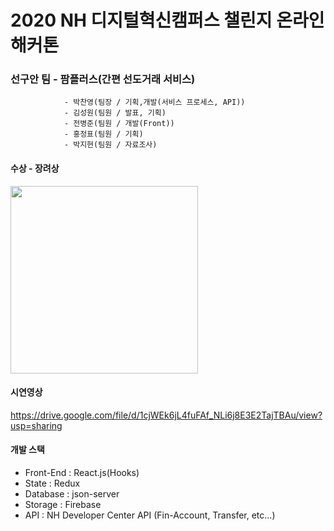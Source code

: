 # 2020 NH 디지털혁신캠퍼스 챌린지 온라인 해커톤
### 선구안 팀 - 팜플러스(간편 선도거래 서비스)
                - 박찬영(팀장 / 기획,개발(서비스 프로세스, API))
                - 김성원(팀원 / 발표, 기획)
                - 전병준(팀원 / 개발(Front))
                - 홍정표(팀원 / 기획)
                - 박지현(팀원 / 자료조사)

#### 수상 - 장려상
<img width="300" src="https://user-images.githubusercontent.com/43159931/104052386-007b0400-522d-11eb-8a95-4c8276f66c2a.jpg"/>

#### 시연영상
https://drive.google.com/file/d/1cjWEk6jL4fuFAf_NLi6j8E3E2TajTBAu/view?usp=sharing

#### 개발 스택
 - Front-End  : React.js(Hooks)
 - State      : Redux
 - Database   : json-server
 - Storage    : Firebase
 - API        : NH Developer Center API (Fin-Account, Transfer, etc...)
 
